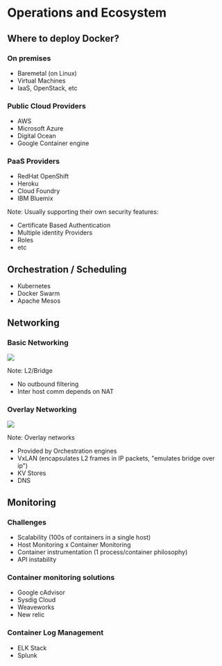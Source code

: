 # Operations and Ecosystem



## Where to deploy Docker?

### On premises

- Baremetal (on Linux)
- Virtual Machines
- IaaS, OpenStack, etc


### Public Cloud Providers

- AWS
- Microsoft Azure
- Digital Ocean
- Google Container engine


### PaaS Providers

- RedHat OpenShift
- Heroku
- Cloud Foundry
- IBM Bluemix

Note: Usually supporting their own security features:
  - Certificate Based Authentication
  - Multiple identity Providers
  - Roles
  - etc



## Orchestration / Scheduling

- Kubernetes
- Docker Swarm
- Apache Mesos



## Networking

### Basic Networking

![](http://fsmontenegro.github.io/dockersec/images/docker-net-bridge.png) <!-- .element: style="border:1px grey" -->

Note: L2/Bridge
  - No outbound filtering
  - Inter host comm depends on NAT


### Overlay Networking

![](http://fsmontenegro.github.io/dockersec/images/docker-net-overlay.png) <!-- .element: style="border:1px grey" -->

Note: Overlay networks
  - Provided by Orchestration engines
  - VxLAN (encapsulates L2 frames in IP packets, "emulates bridge over ip")
  - KV Stores
  - DNS



## Monitoring

### Challenges
- Scalability (100s of containers in a single host)
- Host Monitoring x Container Monitoring
- Container instrumentation (1 process/container philosophy)
- API instability


### Container monitoring solutions
- Google cAdvisor
- Sysdig Cloud
- Weaveworks
- New relic


### Container Log Management
- ELK Stack
- Splunk
